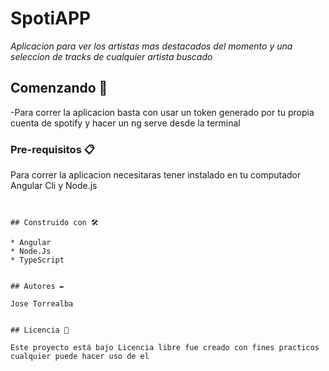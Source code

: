 # SpotiAPP

_Aplicacion para ver los artistas mas destacados del momento y una seleccion de tracks de cualquier artista buscado_

## Comenzando 🚀

-Para correr la aplicacion basta con usar un token generado por tu propia cuenta de spotify y hacer un ng serve desde la terminal


### Pre-requisitos 📋

Para correr la aplicacion necesitaras tener instalado en tu computador Angular Cli y Node.js
```


## Construido con 🛠️

* Angular
* Node.Js
* TypeScript


## Autores ✒️

Jose Torrealba


## Licencia 📄

Este proyecto está bajo Licencia libre fue creado con fines practicos cualquier puede hacer uso de el
